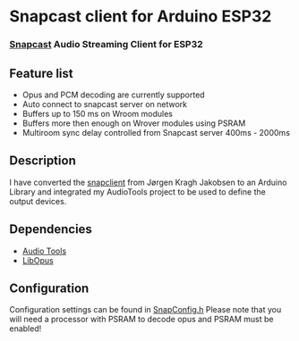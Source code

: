 # Snapcast client for Arduino ESP32

### [Snapcast](https://github.com/badaix/snapcast) Audio Streaming Client for ESP32

## Feature list

- Opus and PCM decoding are currently supported
- Auto connect to snapcast server on network
- Buffers up to 150 ms on Wroom modules
- Buffers more then enough on Wrover modules using PSRAM
- Multiroom sync delay controlled from Snapcast server 400ms - 2000ms

## Description

I have converted the [snapclient](https://github.com/jorgenkraghjakobsen/snapclient) from Jørgen Kragh Jakobsen to an Arduino Library and integrated my AudioTools project to be used to define the output devices.

## Dependencies

- [Audio Tools](https://github.com/pschatzmann/arduino-audio-tools)
- [LibOpus](https://github.com/pschatzmann/arduino-libopus)


## Configuration

Configuration settings can be found in [SnapConfig.h](https://github.com/pschatzmann/arduino-snapcast/blob/main/src/SnapConfig.h)
Please note that you will need a processor with PSRAM to decode opus and PSRAM must be enabled!